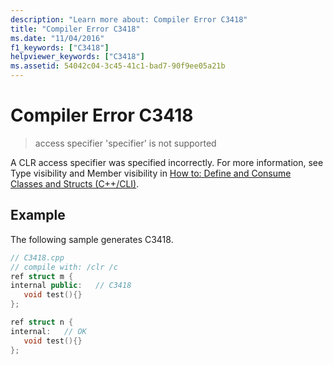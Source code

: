 ```yaml
---
description: "Learn more about: Compiler Error C3418"
title: "Compiler Error C3418"
ms.date: "11/04/2016"
f1_keywords: ["C3418"]
helpviewer_keywords: ["C3418"]
ms.assetid: 54042c04-3c45-41c1-bad7-90f9ee05a21b
---
```

# Compiler Error C3418

> access specifier 'specifier' is not supported

A CLR access specifier was specified incorrectly.  For more information, see Type visibility and Member visibility in [How to: Define and Consume Classes and Structs (C++/CLI)](../../dotnet/how-to-define-and-consume-classes-and-structs-cpp-cli.md).

## Example

The following sample generates C3418.

```cpp
// C3418.cpp
// compile with: /clr /c
ref struct m {
internal public:   // C3418
   void test(){}
};

ref struct n {
internal:   // OK
   void test(){}
};
```
